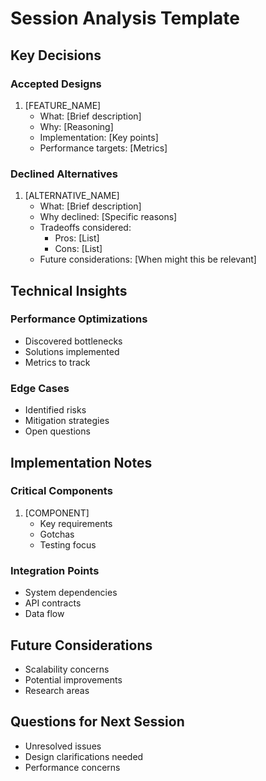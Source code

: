 # Session Analysis Template

## Key Decisions

### Accepted Designs
1. [FEATURE_NAME]
   - What: [Brief description]
   - Why: [Reasoning]
   - Implementation: [Key points]
   - Performance targets: [Metrics]

### Declined Alternatives
1. [ALTERNATIVE_NAME]
   - What: [Brief description]
   - Why declined: [Specific reasons]
   - Tradeoffs considered:
     - Pros: [List]
     - Cons: [List]
   - Future considerations: [When might this be relevant]

## Technical Insights

### Performance Optimizations
- Discovered bottlenecks
- Solutions implemented
- Metrics to track

### Edge Cases
- Identified risks
- Mitigation strategies
- Open questions

## Implementation Notes

### Critical Components
1. [COMPONENT]
   - Key requirements
   - Gotchas
   - Testing focus

### Integration Points
- System dependencies
- API contracts
- Data flow

## Future Considerations
- Scalability concerns
- Potential improvements
- Research areas

## Questions for Next Session
- Unresolved issues
- Design clarifications needed
- Performance concerns 